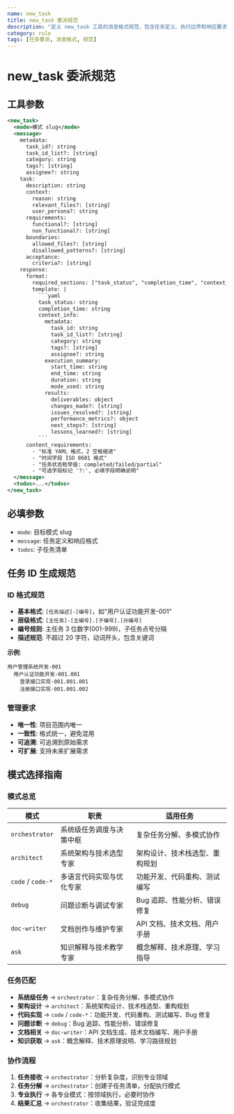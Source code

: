 ```yaml
---
name: new_task
title: new_task 委派规范
description: "定义 new_task 工具的消息格式规范，包含任务定义、执行边界和响应要求"
category: rule
tags: [任务委派, 消息格式, 规范]
---
```


# new_task 委派规范

## 工具参数

````xml
<new_task>
  <mode>模式 slug</mode>
  <message>
    metadata:
      task_id?: string
      task_id_list?: [string]
      category: string
      tags?: [string]
      assignee?: string
    task:
      description: string
      context:
        reason: string
        relevant_files?: [string]
        user_persona?: string
      requirements:
        functional?: [string]
        non_functional?: [string]
      boundaries:
        allowed_files?: [string]
        disallowed_patterns?: [string]
      acceptance:
        criteria?: [string]
    response:
      format:
        required_sections: ["task_status", "completion_time", "context_info"]
        template: |
          ```yaml
          task_status: string
          completion_time: string
          context_info:
            metadata:
              task_id: string
              task_id_list?: [string]
              category: string
              tags?: [string]
              assignee?: string
            execution_summary:
              start_time: string
              end_time: string
              duration: string
              mode_used: string
            results:
              deliverables: object
              changes_made?: [string]
              issues_resolved?: [string]
              performance_metrics?: object
              next_steps?: [string]
              lessons_learned?: [string]
          ```
      content_requirements:
        - "标准 YAML 格式，2 空格缩进"
        - "时间字段 ISO 8601 格式"
        - "任务状态枚举值: completed/failed/partial"
        - "可选字段标记 '?:', 必填字段明确说明"
  </message>
  <todos>...</todos>
</new_task>
````

## 必填参数

- `mode`: 目标模式 slug
- `message`: 任务定义和响应格式
- `todos`: 子任务清单

## 任务 ID 生成规范

### ID 格式规范

- **基本格式**: `[任务描述]-[编号]`，如"用户认证功能开发-001"
- **层级格式**: `[主任务]-[主编号].[子编号].[孙编号]`
- **编号规则**: 主任务 3 位数字(001-999)，子任务点号分隔
- **描述规范**: 不超过 20 字符，动词开头，包含关键词

**示例**:

```
用户管理系统开发-001
  用户认证功能开发-001.001
    登录接口实现-001.001.001
    注册接口实现-001.001.002
```

### 管理要求

- **唯一性**: 项目范围内唯一
- **一致性**: 格式统一，避免混用
- **可追溯**: 可追溯到原始需求
- **可扩展**: 支持未来扩展需求

## 模式选择指南

### 模式总览

| 模式              | 职责                     | 适用任务                       |
| ----------------- | ------------------------ | ------------------------------ |
| `orchestrator`    | 系统级任务调度与决策中枢 | 复杂任务分解、多模式协作       |
| `architect`       | 系统架构与技术选型专家   | 架构设计、技术栈选型、重构规划 |
| `code` / `code-*` | 多语言代码实现与优化专家 | 功能开发、代码重构、测试编写   |
| `debug`           | 问题诊断与调试专家       | Bug 追踪、性能分析、错误修复   |
| `doc-writer`      | 文档创作与维护专家       | API 文档、技术文档、用户手册   |
| `ask`             | 知识解释与技术教学专家   | 概念解释、技术原理、学习指导   |

### 任务匹配

- **系统级任务** → `orchestrator`：复杂任务分解、多模式协作
- **架构设计** → `architect`：系统架构设计、技术栈选型、重构规划
- **代码实现** → `code` / `code-*`：功能开发、代码重构、测试编写、Bug 修复
- **问题诊断** → `debug`：Bug 追踪、性能分析、错误修复
- **文档相关** → `doc-writer`：API 文档生成、技术文档编写、用户手册
- **知识获取** → `ask`：概念解释、技术原理说明、学习路径规划

### 协作流程

1. **任务接收** → `orchestrator`：分析复杂度，识别专业领域
2. **任务分解** → `orchestrator`：创建子任务清单，分配执行模式
3. **专业执行** → 各专业模式：按领域执行，必要时协作
4. **结果汇总** → `orchestrator`：收集结果，验证完成度
